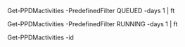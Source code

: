 



Get-PPDMactivities -PredefinedFilter QUEUED -days 1 | ft

Get-PPDMactivities -PredefinedFilter RUNNING -days 1 | ft

Get-PPDMactivities -id